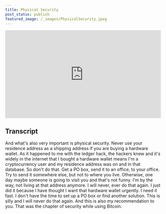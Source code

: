 ```yaml
---
title: Physical Security
post_status: publish
featured_image: /_images/PhysicalSecurity.jpeg
---
```


<div style="padding:56.25% 0 0 0;position:relative;"><iframe src="https://player.vimeo.com/video/844632347?badge=0&amp;autopause=0&amp;player_id=0&amp;app_id=58479" frameborder="0" allow="autoplay; fullscreen; picture-in-picture" allowfullscreen style="position:absolute;top:0;left:0;width:100%;height:100%;" title="054 Physical security"></iframe></div>

<div style="margin-bottom:30px;"></div>

## Transcript

And what's also very important is physical security. Never use your residence address as a shipping address if you are buying a hardware wallet. As it happened to me with the ledger hack, the hackers knew and it's widely in the internet that I bought a hardware wallet means I'm a cryptocurrency user and my residence address was on and in that database. So don't do that. Get a PO box, send it to an office, to your office. Try to send it somewhere else, but not to where you live. Otherwise, one day maybe someone is going to visit you and that's not funny. I'm by the way, not living at that address anymore. I will never, ever do that again. I just did it because I have thought I want that hardware wallet urgently. I need it fast. I don't have the time to set up a PO box or find another solution. This is silly and I will never do that again. And this is also my recommendation to you. That was the chapter of security while using Bitcoin.
